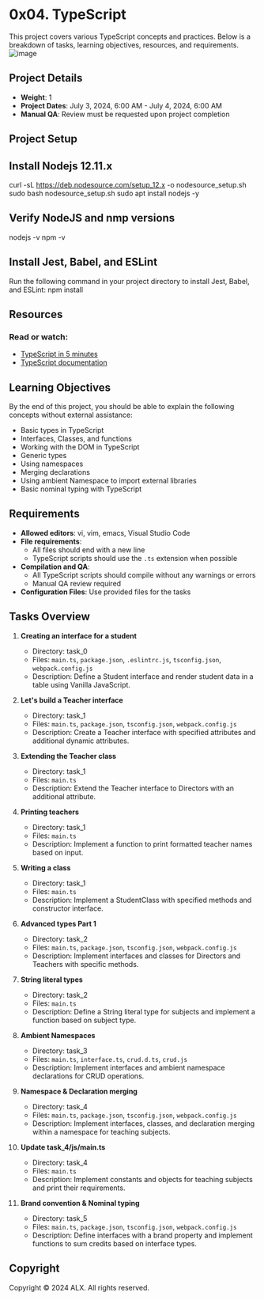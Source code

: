# 0x04. TypeScript

This project covers various TypeScript concepts and practices. Below is a breakdown of tasks, learning objectives, resources, and requirements.
![image](https://github.com/Charles130-Anderson/alx-backend-javascript/assets/138807102/91827e8c-28c7-4528-a536-6b0c627035d7)

## Project Details

- **Weight**: 1
- **Project Dates**: July 3, 2024, 6:00 AM - July 4, 2024, 6:00 AM
- **Manual QA**: Review must be requested upon project completion

## Project Setup

## Install Nodejs 12.11.x
curl -sL https://deb.nodesource.com/setup_12.x -o nodesource_setup.sh
sudo bash nodesource_setup.sh
sudo apt install nodejs -y

## Verify NodeJS and nmp versions
nodejs -v
npm -v

## Install Jest, Babel, and ESLint
Run the following command in your project directory to install Jest, Babel, and ESLint:
npm install

## Resources

### Read or watch:

- [TypeScript in 5 minutes](https://www.typescriptlang.org/docs/handbook/typescript-in-5-minutes.html)
- [TypeScript documentation](https://www.typescriptlang.org/docs/)

## Learning Objectives

By the end of this project, you should be able to explain the following concepts without external assistance:

- Basic types in TypeScript
- Interfaces, Classes, and functions
- Working with the DOM in TypeScript
- Generic types
- Using namespaces
- Merging declarations
- Using ambient Namespace to import external libraries
- Basic nominal typing with TypeScript

## Requirements

- **Allowed editors**: vi, vim, emacs, Visual Studio Code
- **File requirements**:
  - All files should end with a new line
  - TypeScript scripts should use the `.ts` extension when possible
- **Compilation and QA**:
  - All TypeScript scripts should compile without any warnings or errors
  - Manual QA review required
- **Configuration Files**: Use provided files for the tasks

## Tasks Overview

1. **Creating an interface for a student**
   - Directory: task_0
   - Files: `main.ts`, `package.json`, `.eslintrc.js`, `tsconfig.json`, `webpack.config.js`
   - Description: Define a Student interface and render student data in a table using Vanilla JavaScript.

2. **Let's build a Teacher interface**
   - Directory: task_1
   - Files: `main.ts`, `package.json`, `tsconfig.json`, `webpack.config.js`
   - Description: Create a Teacher interface with specified attributes and additional dynamic attributes.

3. **Extending the Teacher class**
   - Directory: task_1
   - Files: `main.ts`
   - Description: Extend the Teacher interface to Directors with an additional attribute.

4. **Printing teachers**
   - Directory: task_1
   - Files: `main.ts`
   - Description: Implement a function to print formatted teacher names based on input.

5. **Writing a class**
   - Directory: task_1
   - Files: `main.ts`
   - Description: Implement a StudentClass with specified methods and constructor interface.

6. **Advanced types Part 1**
   - Directory: task_2
   - Files: `main.ts`, `package.json`, `tsconfig.json`, `webpack.config.js`
   - Description: Implement interfaces and classes for Directors and Teachers with specific methods.

7. **String literal types**
   - Directory: task_2
   - Files: `main.ts`
   - Description: Define a String literal type for subjects and implement a function based on subject type.

8. **Ambient Namespaces**
   - Directory: task_3
   - Files: `main.ts`, `interface.ts`, `crud.d.ts`, `crud.js`
   - Description: Implement interfaces and ambient namespace declarations for CRUD operations.

9. **Namespace & Declaration merging**
   - Directory: task_4
   - Files: `main.ts`, `package.json`, `tsconfig.json`, `webpack.config.js`
   - Description: Implement interfaces, classes, and declaration merging within a namespace for teaching subjects.

10. **Update task_4/js/main.ts**
    - Directory: task_4
    - Files: `main.ts`
    - Description: Implement constants and objects for teaching subjects and print their requirements.

11. **Brand convention & Nominal typing**
    - Directory: task_5
    - Files: `main.ts`, `package.json`, `tsconfig.json`, `webpack.config.js`
    - Description: Define interfaces with a brand property and implement functions to sum credits based on interface types.

## Copyright

Copyright © 2024 ALX. All rights reserved.
